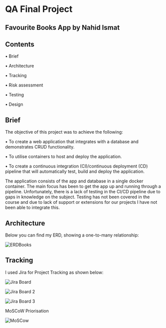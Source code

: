 # QA Final Project

## Favourite Books App by Nahid Ismat

## Contents

• Brief

• Architecture

• Tracking

• Risk assessment

• Testing

• Design


## Brief

The objective of this project was to achieve the following:

• To create a web application that integrates with a database and demonstrates CRUD functionality.

• To utilise containers to host and deploy the application.

• To create a continuous integration (CI)/continuous deployment (CD) pipeline that will automatically test, build and deploy the application.


The application consists of the app and database in a single docker container.  The main focus has been to get the app up and running through a pipeline.  Unfortunately, there is a lack of testing in the CI/CD pipeline due to gaps in knowledge on the subject.  Testing has not been covered in the course and due to lack of support or extensions for our projects I have not been able to integrate this.


## Architecture

Below you can find my ERD, showing a one-to-many relationship:

![ERDBooks](https://user-images.githubusercontent.com/111808023/198701039-d3ae2894-b77c-4540-a9eb-0dc3b5f4aa4a.png)


## Tracking

I used Jira for Project Tracking as shown below:

![Jira Board](https://user-images.githubusercontent.com/111808023/198712849-e318bb15-b67c-4498-ab03-89aca250e1a2.png)

![Jira Board 2](https://user-images.githubusercontent.com/111808023/198712863-468cd339-9b19-4a9b-b106-7faeea94d0d9.png)

![Jira Board 3](https://user-images.githubusercontent.com/111808023/198712909-c77a1439-dfc9-44a1-97fc-22f9915742ff.png)


MoSCoW Priorisation

![MoSCow](https://user-images.githubusercontent.com/111808023/198717566-a1607091-9bdc-4870-a626-2a09be2c8ac3.png)

